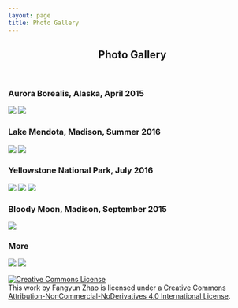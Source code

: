 ```yaml
---
layout: page
title: Photo Gallery
---
```

<section id="one">
	<div class="inner">
		<header class="major">
			<h1>Photo Gallery</h1>
		</header>

<h3>Aurora Borealis, Alaska, April 2015</h3>

<img src="photos/alaska1.jpg" />

<img src="photos/alska02.jpg" />

<h3>Lake Mendota, Madison, Summer 2016</h3>
<img src="photos/mendota02.jpg" />

<img src="photos/mendota01.jpg" />

<h3>Yellowstone National Park, July 2016</h3>
<img src="photos/yellow01.jpg" />

<img src="photos/travel01.jpg" />

<img src="photos/travel02.JPG" />

<h3>Bloody Moon, Madison, September 2015</h3>
<img src="photos/moon01.jpg" />

<h3>More</h3>
<img src="photos/sea02.jpg" />

<img src="photos/seattle01.jpg" />



<a rel="license" href="http://creativecommons.org/licenses/by-nc-nd/4.0/"><img alt="Creative Commons License" style="border-width:0" src="https://i.creativecommons.org/l/by-nc-nd/4.0/88x31.png" /></a><br />This <span xmlns:dct="http://purl.org/dc/terms/" href="http://purl.org/dc/dcmitype/StillImage" rel="dct:type">work</span> by <span xmlns:cc="http://creativecommons.org/ns#" property="cc:attributionName">Fangyun Zhao</span> is licensed under a <a rel="license" href="http://creativecommons.org/licenses/by-nc-nd/4.0/">Creative Commons Attribution-NonCommercial-NoDerivatives 4.0 International License</a>.
